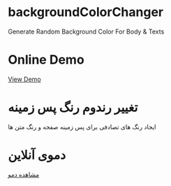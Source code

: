 # backgroundColorChanger
Generate Random Background Color For Body &amp; Texts

# Online Demo
  <a href="//demo.aminarjmand.com/coding/javascript/02/BackgroundChanger.html">View Demo</a>
  
# تغییر رندوم رنگ پس زمینه
ایجاد رنگ های تصادفی برای پس زمینه صفحه و رنگ متن ها

# دموی آنلاین
  <a href="//demo.aminarjmand.com/coding/javascript/02/BackgroundChanger.html">مشاهده دمو</a>

